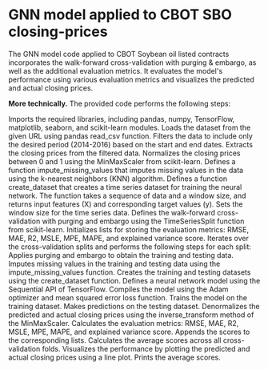 # GNN model applied to CBOT SBO closing-prices
The GNN model code applied to CBOT Soybean oil listed contracts incorporates the walk-forward cross-validation with purging &amp; embargo, as well as the additional evaluation metrics. It evaluates the model's performance using various evaluation metrics and visualizes the predicted and actual closing prices.

**More technically.**
The provided code performs the following steps:

Imports the required libraries, including pandas, numpy, TensorFlow, matplotlib, seaborn, and scikit-learn modules.
Loads the dataset from the given URL using pandas read_csv function.
Filters the data to include only the desired period (2014-2016) based on the start and end dates.
Extracts the closing prices from the filtered data.
Normalizes the closing prices between 0 and 1 using the MinMaxScaler from scikit-learn.
Defines a function impute_missing_values that imputes missing values in the data using the k-nearest neighbors (KNN) algorithm.
Defines a function create_dataset that creates a time series dataset for training the neural network. The function takes a sequence of data and a window size, and returns input features (X) and corresponding target values (y).
Sets the window size for the time series data.
Defines the walk-forward cross-validation with purging and embargo using the TimeSeriesSplit function from scikit-learn.
Initializes lists for storing the evaluation metrics: RMSE, MAE, R2, MSLE, MPE, MAPE, and explained variance score.
Iterates over the cross-validation splits and performs the following steps for each split:
Applies purging and embargo to obtain the training and testing data.
Imputes missing values in the training and testing data using the impute_missing_values function.
Creates the training and testing datasets using the create_dataset function.
Defines a neural network model using the Sequential API of TensorFlow.
Compiles the model using the Adam optimizer and mean squared error loss function.
Trains the model on the training dataset.
Makes predictions on the testing dataset.
Denormalizes the predicted and actual closing prices using the inverse_transform method of the MinMaxScaler.
Calculates the evaluation metrics: RMSE, MAE, R2, MSLE, MPE, MAPE, and explained variance score.
Appends the scores to the corresponding lists.
Calculates the average scores across all cross-validation folds.
Visualizes the performance by plotting the predicted and actual closing prices using a line plot.
Prints the average scores.
